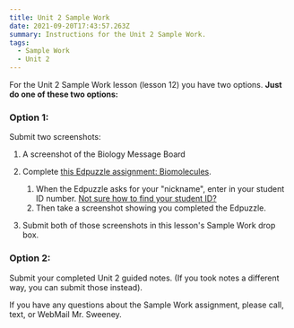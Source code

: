 ```yaml
---
title: Unit 2 Sample Work
date: 2021-09-20T17:43:57.263Z
summary: Instructions for the Unit 2 Sample Work.
tags:
  - Sample Work
  - Unit 2
---
```

For the Unit 2 Sample Work lesson (lesson 12) you have two options. **Just do one of these two options:**

### Option 1:

Submit two screenshots:

1. A screenshot of the Biology Message Board
2. Complete [this Edpuzzle assignment: Biomolecules](https://edpuzzle.com/assignments/614898710f6d504191e4e899/watch).

   1. When the Edpuzzle asks for your "nickname", enter in your student ID number. [Not sure how to find your student ID?](https://mnca-biology-message-board.netlify.app/posts/how-to-find-your-student-id/)
   2. Then take a screenshot showing you completed the Edpuzzle.
3. Submit both of those screenshots in this lesson's Sample Work drop box.

### Option 2:

Submit your completed Unit 2 guided notes. (If you took notes a different way, you can submit those instead).

If you have any questions about the Sample Work assignment, please call, text, or WebMail Mr. Sweeney.